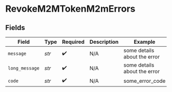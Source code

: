 # RevokeM2MTokenM2mErrors


## Fields

| Field                        | Type                         | Required                     | Description                  | Example                      |
| ---------------------------- | ---------------------------- | ---------------------------- | ---------------------------- | ---------------------------- |
| `message`                    | *str*                        | :heavy_check_mark:           | N/A                          | some details about the error |
| `long_message`               | *str*                        | :heavy_check_mark:           | N/A                          | some details about the error |
| `code`                       | *str*                        | :heavy_check_mark:           | N/A                          | some_error_code              |